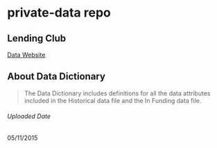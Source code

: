 private-data repo
=================

## Lending Club

 [Data Website](https://www.lendingclub.com/info/download-data.action) 

## About Data Dictionary
<blockquote cite="https://www.lendingclub.com/info/download-data.action">
<p> The Data Dictionary includes definitions for all the data attributes included in the Historical data file and the In Funding data file.
</blockquote>

###### Uploaded Date
05/11/2015
